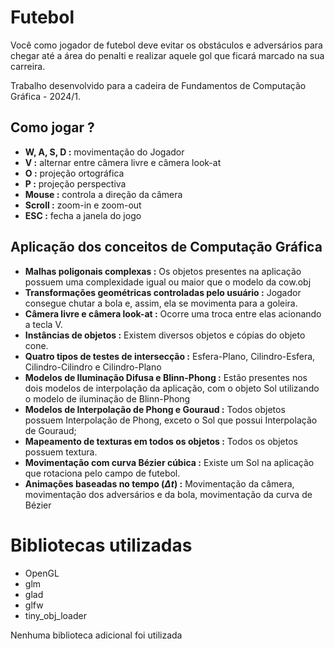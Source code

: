 # Futebol
Você como jogador de futebol deve evitar os obstáculos e adversários para chegar até a área do penalti e realizar aquele gol que ficará marcado na sua carreira.

Trabalho desenvolvido para a cadeira de Fundamentos de Computação Gráfica - 2024/1.

## Como jogar ?
- **W, A, S, D :** movimentação do Jogador
- **V :** alternar entre câmera livre e câmera look-at
- **O :** projeção ortográfica
- **P :** projeção perspectiva
- **Mouse :** controla a direção da câmera
- **Scroll :** zoom-in e zoom-out
- **ESC :** fecha a janela do jogo

## Aplicação dos conceitos de Computação Gráfica
- **Malhas poligonais complexas :** Os objetos presentes na aplicação possuem uma complexidade igual ou maior que o modelo da cow.obj
- **Transformações geométricas controladas pelo usuário :** Jogador consegue chutar a bola e, assim, ela se movimenta para a goleira.
- **Câmera livre e câmera look-at :** Ocorre uma troca entre elas acionando a tecla V.
- **Instâncias de objetos :** Existem diversos objetos e cópias do objeto cone.
- **Quatro tipos de testes de intersecção :** Esfera-Plano, Cilindro-Esfera, Cilindro-Cilindro e Cilindro-Plano
- **Modelos de Iluminação Difusa e Blinn-Phong :** Estão presentes nos dois modelos de interpolação da aplicação, com o objeto Sol utilizando o modelo de iluminação de Blinn-Phong
- **Modelos de Interpolação de Phong e Gouraud :** Todos objetos possuem Interpolação de Phong, exceto o Sol que possui Interpolação de Gouraud;
- **Mapeamento de texturas em todos os objetos :** Todos os objetos possuem textura.
- **Movimentação com curva Bézier cúbica :** Existe um Sol na aplicação que rotaciona pelo campo de futebol.
- **Animações baseadas no tempo ($\Delta t$) :** Movimentação da câmera, movimentação dos adversários e da bola, movimentação da curva de Bézier

# Bibliotecas utilizadas
- OpenGL
- glm
- glad
- glfw
- tiny_obj_loader

Nenhuma biblioteca adicional foi utilizada

